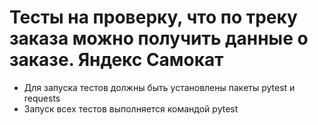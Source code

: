 ﻿# Тесты на проверку, что по треку заказа можно получить данные о заказе. Яндекс Самокат

- Для запуска тестов должны быть установлены пакеты pytest и requests
- Запуск всех тестов выполняется командой pytest